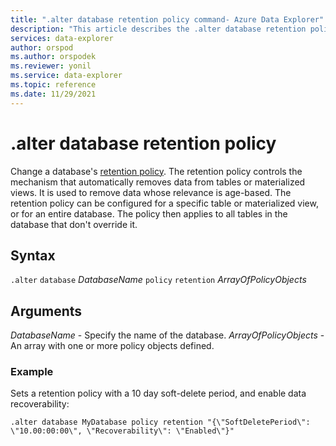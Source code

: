 ```yaml
---
title: ".alter database retention policy command- Azure Data Explorer"
description: "This article describes the .alter database retention policy command in Azure Data Explorer."
services: data-explorer
author: orspod
ms.author: orspodek
ms.reviewer: yonil
ms.service: data-explorer
ms.topic: reference
ms.date: 11/29/2021
---
```

# .alter database retention policy

Change a database's [retention policy](retentionpolicy.md). The retention policy controls the mechanism that automatically removes data from tables or materialized views. It is used to remove data whose relevance is age-based. The retention policy can be configured for a specific table or materialized view, or for an entire database. The policy then applies to all tables in the database that don't override it.

## Syntax

`.alter` `database` *DatabaseName* `policy` `retention` *ArrayOfPolicyObjects*

## Arguments

*DatabaseName* - Specify the name of the database.
*ArrayOfPolicyObjects* - An array with one or more policy objects defined.

### Example

Sets a retention policy with a 10 day soft-delete period, and enable data recoverability:

```kusto
.alter database MyDatabase policy retention "{\"SoftDeletePeriod\": \"10.00:00:00\", \"Recoverability\": \"Enabled\"}"
```

